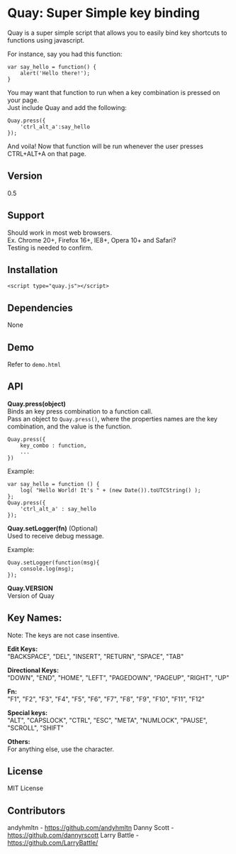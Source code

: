 Quay: Super Simple key binding
=========

Quay is a super simple script that allows you to easily bind key shortcuts to functions using javascript. <br/>

For instance, say you had this function:

	var say_hello = function() {
		alert('Hello there!');
	}

You may want that function to run when a key combination is pressed on your page. <br/>
Just include Quay and add the following:

	Quay.press({
		'ctrl_alt_a':say_hello
	});

And voila! Now that function will be run whenever the user presses CTRL+ALT+A on that page.<br/>

## Version
0.5

## Support
Should work in most web browsers.<br/>
Ex. Chrome 20+, Firefox 16+, IE8+, Opera 10+ and Safari?<br/>
Testing is needed to confirm.<br/>

## Installation

	<script type="quay.js"></script>

## Dependencies
None

## Demo
Refer to `demo.html`

## API

<b>Quay.press(object)</b><br/>
Binds an key press combination to a function call.<br/>
Pass an object to `Quay.press()`, where the properties names are the key combination, and the value is the function.

	Quay.press({
		key_combo : function,
		...
	})

Example:

	var say_hello = function () {
		log( "Hello World! It's " + (new Date()).toUTCString() );
	};
	Quay.press({
		'ctrl_alt_a' : say_hello
	});

<b>Quay.setLogger(fn)</b> (Optional)<br/>
Used to receive debug message.

Example:

	Quay.setLogger(function(msg){
		console.log(msg);
	});

<b>Quay.VERSION</b><br/>
Version of Quay

## Key Names:
Note: The keys are not case insentive.<br/>

<b>Edit Keys:</b><br/>
"BACKSPACE", "DEL", "INSERT", "RETURN", "SPACE", "TAB"<br/>

<b>Directional Keys:</b><br/>
"DOWN", "END", "HOME", "LEFT", "PAGEDOWN", "PAGEUP", "RIGHT", "UP"<br/>

<b>Fn:</b><br/>
"F1", "F2", "F3", "F4", "F5", "F6", "F7", "F8", "F9", "F10", "F11", "F12"<br/>

<b>Special keys:</b><br/>
"ALT", "CAPSLOCK", "CTRL", "ESC", "META", "NUMLOCK", "PAUSE", "SCROLL", "SHIFT"<br/>

<b>Others:</b><br/>
For anything else, use the character.<br/>

## License
MIT License

## Contributors
andyhmltn - https://github.com/andyhmltn
Danny Scott - https://github.com/dannyrscott
Larry Battle - https://github.com/LarryBattle/
